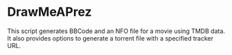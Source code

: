 # DrawMeAPrez
This script generates BBCode and an NFO file for a movie using TMDB data. It also provides options to generate a torrent file with a specified tracker URL.
